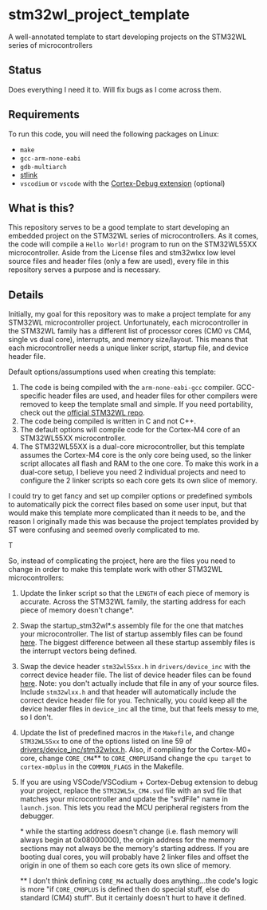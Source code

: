 # stm32wl_project_template
A well-annotated template to start developing projects on the STM32WL series of microcontrollers

## Status
Does everything I need it to. Will fix bugs as I come across them.

## Requirements
To run this code, you will need the following packages on Linux:
- `make`
- `gcc-arm-none-eabi`
- `gdb-multiarch`
- [stlink](https://github.com/stlink-org/stlink)
- `vscodium` or `vscode` with the [Cortex-Debug extension](https://github.com/Marus/cortex-debug) (optional)

## What is this?
This repository serves to be a good template to start developing an embedded project on the STM32WL series of microcontrollers. As it comes, the code will compile a `Hello World!` program to run on the STM32WL55XX microcontroller. Aside from the License files and stm32wlxx low level source files and header files (only a few are used), every file in this repository serves a purpose and is necessary.

## Details
Initially, my goal for this repository was to make a project template for any STM32WL microcontroller project. Unfortunately, each microcontroller in the STM32WL family has a different list of processor cores (CM0 vs CM4, single vs dual core), interrupts, and memory size/layout. This means that each microcontroller needs a unique linker script, startup file, and device header file.

Default options/assumptions used when creating this template:
1. The code is being compiled with the `arm-none-eabi-gcc` compiler. GCC-specific header files are used, and header files for other compilers were removed to keep the template small and simple. If you need portability, check out the [official STM32WL repo](https://github.com/STMicroelectronics/STM32CubeWL/tree/main).
2. The code being compiled is written in C and not C++.
3. The default options will compile code for the Cortex-M4 core of an STM32WL55XX microcontroller.
4. The STM32WL55XX is a dual-core microcontroller, but this template assumes the Cortex-M4 core is the only core being used, so the linker script allocates all flash and RAM to the one core. To make this work in a dual-core setup, I believe you need 2 individual projects and need to configure the 2 linker scripts so each core gets its own slice of memory.

I could try to get fancy and set up compiler options or predefined symbols to automatically pick the correct files based on some user input, but that would make this template more complicated than it needs to be, and the reason I originally made this was because the project templates provided by ST were confusing and seemed overly complicated to me.

T

So, instead of complicating the project, here are the files you need to change in order to make this template work with other STM32WL microcontrollers:
1. Update the linker script so that the `LENGTH` of each piece of memory is accurate. Across the STM32WL family, the starting address for each piece of memory doesn't change*.
2. Swap the startup_stm32wl*.s assembly file for the one that matches your microcontroller. The list of startup assembly files can be found [here](https://github.com/STMicroelectronics/cmsis_device_wl/tree/f005e572c943bd4adf1efcc2fdc4d2f55bd6544c/Source/Templates/gcc). The biggest difference between all these startup assembly files is the interrupt vectors being defined.
3. Swap the device header `stm32wl55xx.h` in `drivers/device_inc` with the correct device header file. The list of device header files can be found [here](https://github.com/STMicroelectronics/cmsis_device_wl/tree/f005e572c943bd4adf1efcc2fdc4d2f55bd6544c/Include). Note: you don't actually include that file in any of your source files. Include `stm32wlxx.h` and that header will automatically include the correct device header file for you. Technically, you could keep all the device header files in `device_inc` all the time, but that feels messy to me, so I don't.
4. Update the list of predefined macros in the `Makefile`, and change `STM32WL55xx` to one of the options listed on line 59 of [drivers/device_inc/stm32wlxx.h](https://github.com/AJ528/stm32wl_project_template/blob/32b9338611c9ce3aab69718e1f812dcbba01d56d/drivers/device_inc/stm32wlxx.h#L59). Also, if compiling for the Cortex-M0+ core, change `CORE_CM4`** to `CORE_CM0PLUS`and change the `cpu target` to `cortex-m0plus` in the `COMMON_FLAGS` in the Makefile.
5. If you are using VSCode/VSCodium + Cortex-Debug extension to debug your project, replace the `STM32WL5x_CM4.svd` file with an svd file that matches your microcontroller and update the "svdFile" name in `launch.json`. This lets you read the MCU peripheral registers from the debugger.

   \* while the starting address doesn't change (i.e. flash memory will always begin at 0x08000000), the origin address for the memory sections may not always be the memory's starting address. If you are booting dual cores, you will probably have 2 linker files and offset the origin in one of them so each core gets its own slice of memory.

   \** I don't think defining `CORE_M4` actually does anything...the code's logic is more "if `CORE_CM0PLUS` is defined then do special stuff, else do standard (CM4) stuff". But it certainly doesn't hurt to have it defined.
   
